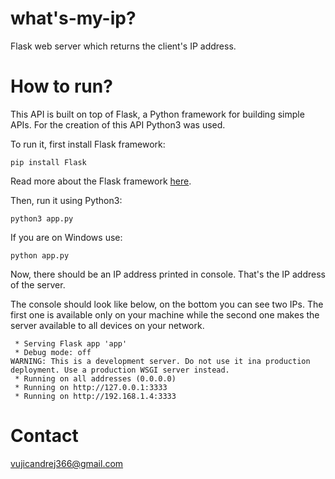 # what's-my-ip?

Flask web server which returns the client's IP address.

# How to run?

This API is built on top of Flask, a Python framework for building simple APIs. For the creation of this API Python3 was used.

To run it, first install Flask framework:

```
pip install Flask
```

Read more about the Flask framework <a href="https://pypi.org/project/Flask/">here</a>.

Then, run it using Python3:

```
python3 app.py
```

If you are on Windows use:

```
python app.py
```

Now, there should be an IP address printed in console. That's the IP address of the server.

The console should look like below, on the bottom you can see two IPs. The first one is available only on your machine while the second one makes the server available to all devices on your network.

```
 * Serving Flask app 'app'
 * Debug mode: off
WARNING: This is a development server. Do not use it ina production deployment. Use a production WSGI server instead.
 * Running on all addresses (0.0.0.0)
 * Running on http://127.0.0.1:3333
 * Running on http://192.168.1.4:3333

```

# Contact

<a href="mailto:vujicandrej366@gmail.com">vujicandrej366@gmail.com</a>
